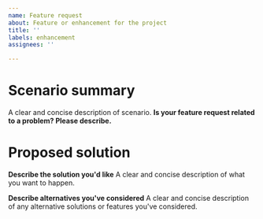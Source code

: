 ```yaml
---
name: Feature request
about: Feature or enhancement for the project
title: ''
labels: enhancement
assignees: ''

---
```


# Scenario summary

A clear and concise description of scenario. 
**Is your feature request related to a problem? Please describe.**

# Proposed solution

**Describe the solution you'd like**
A clear and concise description of what you want to happen.

**Describe alternatives you've considered**
A clear and concise description of any alternative solutions or features you've considered.

